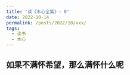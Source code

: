 ```yaml
---
title: '读《木心全集》- 0'
date: 2022-10-14
permalink: /posts/2022/10/xxx/
tags:
  - 读书
  - 木心
---
```


如果不满怀希望，那么满怀什么呢
------